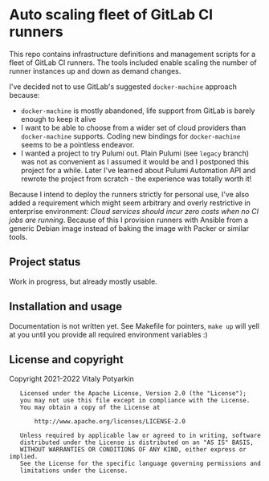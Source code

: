 # Auto scaling fleet of GitLab CI runners

This repo contains infrastructure definitions and management scripts for a
fleet of GitLab CI runners. The tools included enable scaling the number of
runner instances up and down as demand changes.

I've decided not to use GitLab's suggested `docker-machine` approach because:

- `docker-machine` is mostly abandoned, life support from GitLab is barely
  enough to keep it alive
- I want to be able to choose from a wider set of cloud providers than
  `docker-machine` supports. Coding new bindings for `docker-machine` seems
  to be a pointless endeavor.
- I wanted a project to try Pulumi out. Plain Pulumi (see `legacy` branch) was
  not as convenient as I assumed it would be and I postponed this project
  for a while. Later I've learned about Pulumi Automation API and rewrote the
  project from scratch - the experience was totally worth it!

Because I intend to deploy the runners strictly for personal use, I've also
added a requirement which might seem arbitrary and overly restrictive in
enterprise environment: _Cloud services should incur zero costs when no CI
jobs are running_. Because of this I provision runners with Ansible from a
generic Debian image instead of baking the image with Packer or similar
tools.


## Project status

Work in progress, but already mostly usable.


## Installation and usage

Documentation is not written yet. See Makefile for pointers, `make up` will
yell at you until you provide all required environment variables :)


## License and copyright

Copyright 2021-2022 Vitaly Potyarkin

```
   Licensed under the Apache License, Version 2.0 (the "License");
   you may not use this file except in compliance with the License.
   You may obtain a copy of the License at

       http://www.apache.org/licenses/LICENSE-2.0

   Unless required by applicable law or agreed to in writing, software
   distributed under the License is distributed on an "AS IS" BASIS,
   WITHOUT WARRANTIES OR CONDITIONS OF ANY KIND, either express or implied.
   See the License for the specific language governing permissions and
   limitations under the License.
```
